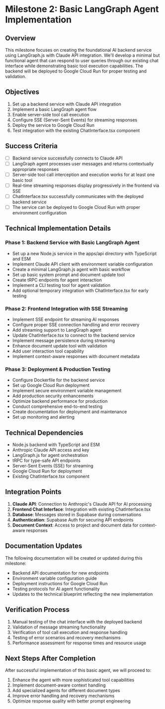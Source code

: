 # Milestone 2: Basic LangGraph Agent Implementation

## Overview
This milestone focuses on creating the foundational AI backend service using LangGraph.js with Claude API integration. We'll develop a minimal but functional agent that can respond to user queries through our existing chat interface while demonstrating basic tool execution capabilities. The backend will be deployed to Google Cloud Run for proper testing and validation.

## Objectives
1. Set up a backend service with Claude API integration
2. Implement a basic LangGraph agent flow
3. Enable server-side tool call execution
4. Configure SSE (Server-Sent Events) for streaming responses
5. Deploy the service to Google Cloud Run
6. Test integration with the existing ChatInterface.tsx component

## Success Criteria
- [ ] Backend service successfully connects to Claude API
- [ ] LangGraph agent processes user messages and returns contextually appropriate responses
- [ ] Server-side tool call interception and execution works for at least one basic tool
- [ ] Real-time streaming responses display progressively in the frontend via SSE
- [ ] ChatInterface.tsx successfully communicates with the deployed backend service
- [ ] The service can be deployed to Google Cloud Run with proper environment configuration

## Technical Implementation Details

### Phase 1: Backend Service with Basic LangGraph Agent
- Set up a new Node.js service in the apps/api directory with TypeScript and ESM
- Implement Claude API client with environment variable configuration
- Create a minimal LangGraph.js agent with basic workflow
- Set up basic system prompt and document update tool
- Create tRPC endpoints for agent interaction
- Implement a CLI testing tool for agent validation
- Add optional temporary integration with ChatInterface.tsx for early testing

### Phase 2: Frontend Integration with SSE Streaming
- Implement SSE endpoint for streaming AI responses
- Configure proper SSE connection handling and error recovery
- Add streaming support to LangGraph agent
- Update ChatInterface.tsx to connect to the backend service
- Implement message persistence during streaming
- Enhance document update tool with validation
- Add user interaction tool capability
- Implement context-aware responses with document metadata

### Phase 3: Deployment & Production Testing
- Configure Dockerfile for the backend service
- Set up Google Cloud Run deployment
- Implement secure environment variable management
- Add production security enhancements
- Optimize backend performance for production
- Conduct comprehensive end-to-end testing
- Create documentation for deployment and maintenance
- Set up monitoring and alerting

## Technical Dependencies
- Node.js backend with TypeScript and ESM
- Anthropic Claude API access and key
- LangGraph.js for agent orchestration
- tRPC for type-safe API endpoints
- Server-Sent Events (SSE) for streaming
- Google Cloud Run for deployment
- Existing ChatInterface.tsx component

## Integration Points
1. **Claude API**: Connection to Anthropic's Claude API for AI processing
2. **Frontend Chat Interface**: Integration with existing ChatInterface.tsx
3. **Database**: Messages stored in Supabase during conversations
4. **Authentication**: Supabase Auth for securing API endpoints
5. **Document Context**: Access to project and document data for context-aware responses

## Documentation Updates
The following documentation will be created or updated during this milestone:
- Backend API documentation for new endpoints
- Environment variable configuration guide
- Deployment instructions for Google Cloud Run
- Testing protocols for AI agent functionality
- Updates to the technical blueprint reflecting the new implementation

## Verification Process
1. Manual testing of the chat interface with the deployed backend
2. Validation of message streaming functionality
3. Verification of tool call execution and response handling
4. Testing of error scenarios and recovery mechanisms
5. Performance assessment for response times and resource usage

## Next Steps After Completion
After successful implementation of this basic agent, we will proceed to:
1. Enhance the agent with more sophisticated tool capabilities
2. Implement document-aware context handling
3. Add specialized agents for different document types
4. Improve error handling and recovery mechanisms
5. Optimize response quality with better prompt engineering 